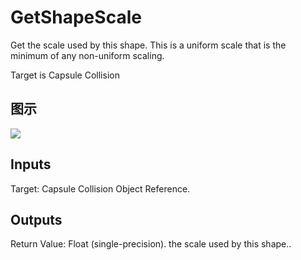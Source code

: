 # GetShapeScale

Get the scale used by this shape. This is a uniform scale that is the minimum of any non-uniform scaling.

Target is Capsule Collision

## 图示

![]($-20221218-18230656.png)

## Inputs

Target: Capsule Collision Object Reference.  

## Outputs

Return Value: Float (single-precision). the scale used by this shape..

